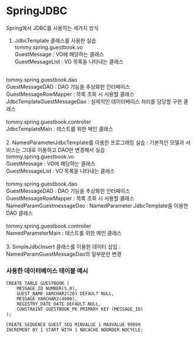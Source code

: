 # SpringJDBC
Spring에서 JDBC를 사용하는 세가지 방식
<br>


1. JdbcTemplate 클래스를 사용한 실습<br>
tommy.spring.guestbook.vo<br>
GuestMessage : VO에 해당하는 클래스<br>
GuestMessageList : VO 목록을 나타내는 클래스<br>
<br>	
tommy.spring.guestbook.dao<br>
GuestMessageDAO : DAO 기능을 추상화한 인터페이스<br>
GuestMessageRowMapper : 목록 조회 시 사용할 클래스<br>
JdbcTemplateGuestMessageDao : 실제적인 데이터베이스 처리를 담당할 구현 클래스<br>
<br>
tommy.spring.guestbook.controller<br>
JdbcTemplateMain : 테스트를 위한 메인 클래스<br>
<br>
2.  NamedParameterJdbcTemplate를 이용한 프로그래밍 실습 : 기본적인 모델과 서비스는 그대로 이용하고 DAO만 변경해서 실습<br>
tommy.spring.guestbook.vo<br>
GuestMessage : VO에 해당하는 클래스<br>
GuestMessageList : VO 목록을 나타내는 클래스<br>
<br>
tommy.spring.guestbook.dao<br>
GuestMessageDAO : DAO 기능을 추상화한 인터페이스<br>
GuestMessageRowMapper : 목록 조회 시 사용할 클래스<br>
NamedParamGuestmessageDao : NamedParameter JdbcTemplate을 이용한 DAO 클래스<br>
<br>
tommy.spring.guestbook.controller<br>
NamedParameterMain : 테스트를 위한 메인 클래스<br>
<br>
3. SimpleJdbcInsert 클래스를 이용한 데이터 삽입 : NamedParamGuestMessageDao의 일부분만 변경<br>

### 사용한 데이터베이스 테이블 예시

~~~
CREATE TABLE GUESTBOOK (
    MESSAGE_ID NUMBER(5,0),
    GUEST_NAME VARCHAR2(20) DEFAULT NULL,
    MESSAGE VARCHAR2(4000),
    REGISTRY_DATE DATE DEFAULT NULL,
    CONSTRAINT GUESTBOOK_PK PRIMARY KEY (MESSAGE_ID)
);

CREATE SEQUENCE GUEST_SEQ MINVALUE 1 MAXVALUE 99999
INCREMENT BY 1 START WITH 1 NOCACHE NOORDER NOCYCLE;
~~~
